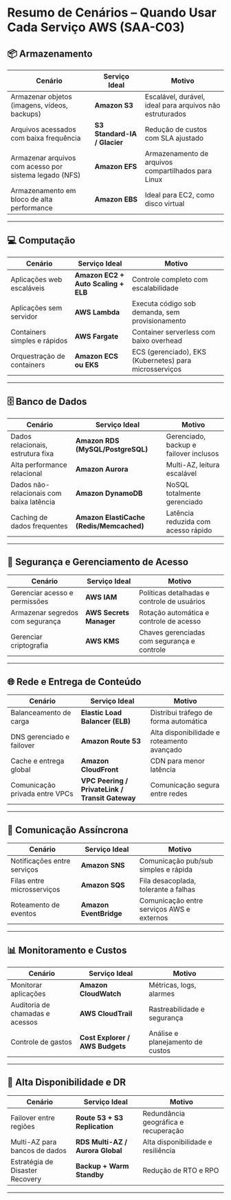 # Resumo de Cenários – Quando Usar Cada Serviço AWS (SAA-C03)

## 📦 Armazenamento

| Cenário                                                | Serviço Ideal                | Motivo                                                   |
| ------------------------------------------------------ | ---------------------------- | -------------------------------------------------------- |
| Armazenar objetos (imagens, vídeos, backups)           | **Amazon S3**                | Escalável, durável, ideal para arquivos não estruturados |
| Arquivos acessados com baixa frequência                | **S3 Standard-IA / Glacier** | Redução de custos com SLA ajustado                       |
| Armazenar arquivos com acesso por sistema legado (NFS) | **Amazon EFS**               | Armazenamento de arquivos compartilhados para Linux      |
| Armazenamento em bloco de alta performance             | **Amazon EBS**               | Ideal para EC2, como disco virtual                       |

---

## 💻 Computação

| Cenário                      | Serviço Ideal                       | Motivo                                                 |
| ---------------------------- | ----------------------------------- | ------------------------------------------------------ |
| Aplicações web escaláveis    | **Amazon EC2 + Auto Scaling + ELB** | Controle completo com escalabilidade                   |
| Aplicações sem servidor      | **AWS Lambda**                      | Executa código sob demanda, sem provisionamento        |
| Containers simples e rápidos | **AWS Fargate**                     | Container serverless com baixo overhead                |
| Orquestração de containers   | **Amazon ECS ou EKS**               | ECS (gerenciado), EKS (Kubernetes) para microsserviços |

---

## 🗄️ Banco de Dados

| Cenário                                  | Serviço Ideal                            | Motivo                                 |
| ---------------------------------------- | ---------------------------------------- | -------------------------------------- |
| Dados relacionais, estrutura fixa        | **Amazon RDS (MySQL/PostgreSQL)**        | Gerenciado, backup e failover inclusos |
| Alta performance relacional              | **Amazon Aurora**                        | Multi-AZ, leitura escalável            |
| Dados não-relacionais com baixa latência | **Amazon DynamoDB**                      | NoSQL totalmente gerenciado            |
| Caching de dados frequentes              | **Amazon ElastiCache (Redis/Memcached)** | Latência reduzida com acesso rápido    |

---

## 🔐 Segurança e Gerenciamento de Acesso

| Cenário                          | Serviço Ideal           | Motivo                                      |
| -------------------------------- | ----------------------- | ------------------------------------------- |
| Gerenciar acesso e permissões    | **AWS IAM**             | Políticas detalhadas e controle de usuários |
| Armazenar segredos com segurança | **AWS Secrets Manager** | Rotação automática e controle de acesso     |
| Gerenciar criptografia           | **AWS KMS**             | Chaves gerenciadas com segurança e controle |

---

## 🌐 Rede e Entrega de Conteúdo

| Cenário                        | Serviço Ideal                                   | Motivo                                     |
| ------------------------------ | ----------------------------------------------- | ------------------------------------------ |
| Balanceamento de carga         | **Elastic Load Balancer (ELB)**                 | Distribui tráfego de forma automática      |
| DNS gerenciado e failover      | **Amazon Route 53**                             | Alta disponibilidade e roteamento avançado |
| Cache e entrega global         | **Amazon CloudFront**                           | CDN para menor latência                    |
| Comunicação privada entre VPCs | **VPC Peering / PrivateLink / Transit Gateway** | Comunicação segura entre redes             |

---

## 📡 Comunicação Assíncrona

| Cenário                     | Serviço Ideal          | Motivo                                    |
| --------------------------- | ---------------------- | ----------------------------------------- |
| Notificações entre serviços | **Amazon SNS**         | Comunicação pub/sub simples e rápida      |
| Filas entre microsserviços  | **Amazon SQS**         | Fila desacoplada, tolerante a falhas      |
| Roteamento de eventos       | **Amazon EventBridge** | Comunicação entre serviços AWS e externos |

---

## 📊 Monitoramento e Custos

| Cenário                         | Serviço Ideal                   | Motivo                           |
| ------------------------------- | ------------------------------- | -------------------------------- |
| Monitorar aplicações            | **Amazon CloudWatch**           | Métricas, logs, alarmes          |
| Auditoria de chamadas e acessos | **AWS CloudTrail**              | Rastreabilidade e segurança      |
| Controle de gastos              | **Cost Explorer / AWS Budgets** | Análise e planejamento de custos |

---

## 🔄 Alta Disponibilidade e DR

| Cenário                         | Serviço Ideal                    | Motivo                               |
| ------------------------------- | -------------------------------- | ------------------------------------ |
| Failover entre regiões          | **Route 53 + S3 Replication**    | Redundância geográfica e recuperação |
| Multi-AZ para bancos de dados   | **RDS Multi-AZ / Aurora Global** | Alta disponibilidade e resiliência   |
| Estratégia de Disaster Recovery | **Backup + Warm Standby**        | Redução de RTO e RPO                 |

---

